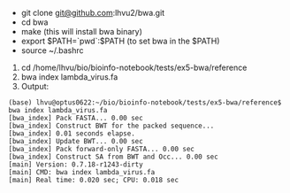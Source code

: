 - git clone git@github.com:lhvu2/bwa.git
- cd bwa
- make (this will install bwa binary)
- export $PATH=`pwd`:$PATH (to set bwa in the $PATH)
- source ~/.bashrc


1. cd /home/lhvu/bio/bioinfo-notebook/tests/ex5-bwa/reference
2. bwa index lambda_virus.fa
4. Output:

```
(base) lhvu@optus0622:~/bio/bioinfo-notebook/tests/ex5-bwa/reference$ bwa index lambda_virus.fa
[bwa_index] Pack FASTA... 0.00 sec
[bwa_index] Construct BWT for the packed sequence...
[bwa_index] 0.01 seconds elapse.
[bwa_index] Update BWT... 0.00 sec
[bwa_index] Pack forward-only FASTA... 0.00 sec
[bwa_index] Construct SA from BWT and Occ... 0.00 sec
[main] Version: 0.7.18-r1243-dirty
[main] CMD: bwa index lambda_virus.fa
[main] Real time: 0.020 sec; CPU: 0.018 sec
```
